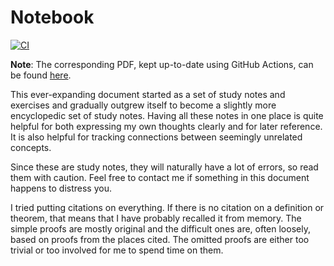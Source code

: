 # Notebook

[![CI](https://github.com/v--/notebook/workflows/Build/badge.svg)](https://github.com/v--/notebook/actions?query=workflow%3ABuild)

__Note__: The corresponding PDF, kept up-to-date using GitHub Actions, can be found [here](https://ivasilev.net/files/Notebook.pdf).

This ever-expanding document started as a set of study notes and exercises and gradually outgrew itself to become a slightly more encyclopedic set of study notes. Having all these notes in one place is quite helpful for both expressing my own thoughts clearly and for later reference. It is also helpful for tracking connections between seemingly unrelated concepts.

Since these are study notes, they will naturally have a lot of errors, so read them with caution. Feel free to contact me if something in this document happens to distress you.

I tried putting citations on everything. If there is no citation on a definition or theorem, that means that I have probably recalled it from memory. The simple proofs are mostly original and the difficult ones are, often loosely, based on proofs from the places cited. The omitted proofs are either too trivial or too involved for me to spend time on them.
